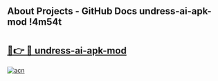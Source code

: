 ## About Projects - GitHub Docs undress-ai-apk-mod !4m54t

# <h2><a href="https://andorid.site?title=undress-ai-apk-mod&ref=19M">🔗👉 🔴 undress-ai-apk-mod</a></h2>

[![acn](https://github.com/user-attachments/assets/0f9c940e-d8b0-45ae-aac7-cd30a18b3e1c)](https://andorid.site?title=undress-ai-apk-mod&ref=19M)
